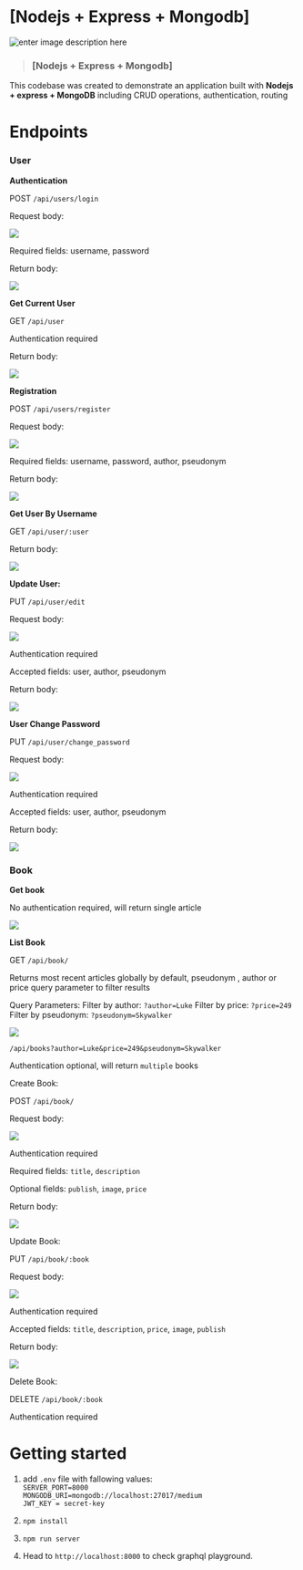 # [Nodejs + Express + Mongodb]  
![enter image description here](https://d33wubrfki0l68.cloudfront.net/ee5af837fdabb4d29b35d25748c0072d1816c255/3f3a0/public/assets/images/jxavz9h.png)  
> ### [Nodejs + Express + Mongodb]
This codebase was created to demonstrate an application built with **Nodejs + express + MongoDB** including CRUD operations, authentication, routing

# Endpoints 
### User
**Authentication** 

POST `/api/users/login`

Request body:

<img src="https://github.com/Dischapongpoom/BookStore/blob/main/image/1.png" />

Required fields: username, password

Return body:

<img src="https://github.com/Dischapongpoom/BookStore/blob/main/image/2.png" />

**Get Current User**

GET `/api/user`

Authentication required

Return body:

<img src="https://github.com/Dischapongpoom/BookStore/blob/main/image/3.png" />

**Registration**

POST `/api/users/register`

Request body:

<img src="https://github.com/Dischapongpoom/BookStore/blob/main/image/4.png" />

Required fields: username, password, author, pseudonym

Return body:

<img src="https://github.com/Dischapongpoom/BookStore/blob/main/image/5.png" />

**Get User By Username**

GET `/api/user/:user`

Return body:

<img src="https://github.com/Dischapongpoom/BookStore/blob/main/image/6.png" />

**Update User:**

PUT `/api/user/edit`

Request body:

<img src="https://github.com/Dischapongpoom/BookStore/blob/main/image/7.png" />

Authentication required

Accepted fields: user, author, pseudonym

Return body:

<img src="https://github.com/Dischapongpoom/BookStore/blob/main/image/8.png" />

**User Change Password**

PUT `/api/user/change_password`

Request body:

<img src="https://github.com/Dischapongpoom/BookStore/blob/main/image/9.png" />

Authentication required

Accepted fields: user, author, pseudonym

Return body:

<img src="https://github.com/Dischapongpoom/BookStore/blob/main/image/10.png" />

### Book

**Get book**

No authentication required, will return single article

<img src="https://github.com/Dischapongpoom/BookStore/blob/main/image/11.png" />

**List Book**

GET `/api/book/`

Returns most recent articles globally by default, pseudonym , author or price query parameter to filter results

Query Parameters:
  Filter by author:
  `?author=Luke`
  Filter by price:
  `?price=249`
  Filter by pseudonym:
  `?pseudonym=Skywalker`
  
  <img src="https://github.com/Dischapongpoom/BookStore/blob/main/image/12.png" />
  
  `/api/books?author=Luke&price=249&pseudonym=Skywalker`
  
Authentication optional, will return `multiple` books

Create Book:

POST `/api/book/`

Request body:

<img src="https://github.com/Dischapongpoom/BookStore/blob/main/image/13.png" />

Authentication required

Required fields: `title`, `description`

Optional fields: `publish`, `image`, `price`

Return body: 

<img src="https://github.com/Dischapongpoom/BookStore/blob/main/image/14.png" />

Update Book:

PUT `/api/book/:book`

Request body:

<img src="https://github.com/Dischapongpoom/BookStore/blob/main/image/15.png" />

Authentication required

Accepted fields: `title`, `description`, `price`, `image`, `publish`

Return body:

<img src="https://github.com/Dischapongpoom/BookStore/blob/main/image/16.png" />

Delete Book:

DELETE `/api/book/:book`

Authentication required

# Getting started  
  
 1. add `.env` file with fallowing values:   
    `SERVER_PORT=8000`             
    `MONGODB_URI=mongodb://localhost:27017/medium`   
    `JWT_KEY = secret-key`
    
 2. `npm install`  
 3. `npm run server`  
 4. Head to `http://localhost:8000` to check graphql playground.
